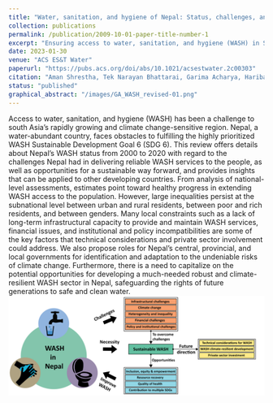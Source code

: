 ```yaml
---
title: "Water, sanitation, and hygiene of Nepal: Status, challenges, and opportunities"
collection: publications
permalink: /publication/2009-10-01-paper-title-number-1
excerpt: "Ensuring access to water, sanitation, and hygiene (WASH) in South Asia, especially in climate-sensitive Nepal, remains challenging despite its water abundance. Significant inequalities exist between urban and rural areas, rich and poor, and genders. This review analyzes Nepal's WASH progress from 2000 to 2020, identifying challenges like infrastructural, financial, and policy issues, and suggests roles for government and private sector involvement to develop a climate-resilient WASH sector."
date: 2023-01-30
venue: "ACS ES&T Water"
paperurl: "https://pubs.acs.org/doi/abs/10.1021/acsestwater.2c00303"
citation: "Aman Shrestha, Tek Narayan Bhattarai, Garima Acharya, Haribansha Timalsina, Sara J. Marks, Sital Uprety, and Shukra Raj Paudel. ACS ES&T Water 2023 3 (6), 1429-1453. DOI: 10.1021/acsestwater.2c00303"
status: "published"
graphical_abstract: "/images/GA_WASH_revised-01.png"
---
```

Access to water, sanitation, and hygiene (WASH) has been a challenge to south Asia’s rapidly growing and climate change-sensitive region. Nepal, a water-abundant country, faces obstacles to fulfilling the highly prioritized WASH Sustainable Development Goal 6 (SDG 6). This review offers details about Nepal’s WASH status from 2000 to 2020 with regard to the challenges Nepal had in delivering reliable WASH services to the people, as well as opportunities for a sustainable way forward, and provides insights that can be applied to other developing countries. From analysis of national-level assessments, estimates point toward healthy progress in extending WASH access to the population. However, large inequalities persist at the subnational level between urban and rural residents, between poor and rich residents, and between genders. Many local constraints such as a lack of long-term infrastructural capacity to provide and maintain WASH services, financial issues, and institutional and policy incompatibilities are some of the key factors that technical considerations and private sector involvement could address. We also propose roles for Nepal’s central, provincial, and local governments for identification and adaptation to the undeniable risks of climate change. Furthermore, there is a need to capitalize on the potential opportunities for developing a much-needed robust and climate-resilient WASH sector in Nepal, safeguarding the rights of future generations to safe and clean water.
![Graphical Abstract](/images/GA_WASH_revised-01.png)

